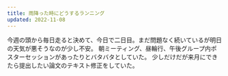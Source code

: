```yaml
---
title: 雨降った時にどうするランニング
updated: 2022-11-08
---
```


今週の頭から毎日走ると決めて、今日で二日目。まだ問題なく続いているが明日の天気が悪そうなのが少し不安。
朝ミーティング、昼輪行、午後グループ内ポスターセッションがあったりとバタバタとしていた。
少しだけだが来月にできたら提出したい論文のテキスト修正をしていた。
